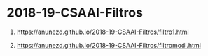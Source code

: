 # 2018-19-CSAAI-Filtros
1. https://anunezd.github.io/2018-19-CSAAI-Filtros/filtro1.html


2. https://anunezd.github.io/2018-19-CSAAI-Filtros/filtromodi.html
